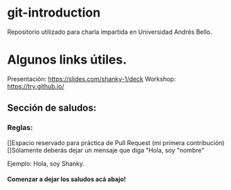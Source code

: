 # git-introduction
Repositorio utilizado para charla impartida en Universidad Andrés Bello.

# Algunos links útiles.

Presentación: https://slides.com/shanky-1/deck
Workshop: https://try.github.io/

## Sección de saludos: 

### Reglas: 

[]Espacio reservado para práctica de Pull Request (mi primera contribución)
[]Sólamente deberás dejar un mensaje que diga "Hola, soy "nombre"

Ejemplo: 
Hola, soy Shanky.

#### Comenzar a dejar los saludos acá abajo!


